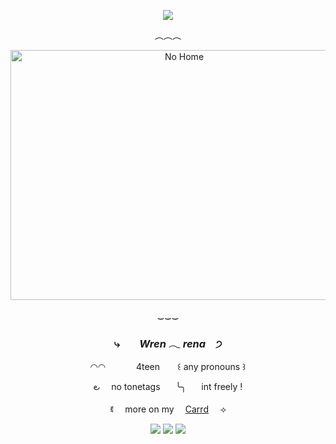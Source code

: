 <div align="center">


  
![](https://komarev.com/ghpvc/?username=goodbyehome&color=d9851e&abbreviated=true&style=flat-square&label=+Profile+views)

  ︵︵︵
  
 <img src="https://files.catbox.moe/3l5nn7.jpg" width="540" height="400" alt="No Home">

  ‿‿‿
  
### <p align="center">   ⤷ ⠀⠀  *Wren 𓂃 rena*  ⠀੭ </p>
<p align="center">  ◠◠  ⠀⠀⠀⠀ 4teen  ⠀⠀     ꒰ any pronouns ꒱      </p>
<p align="center">౿ ⠀ no tonetags  ⠀⠀╰╮  ⠀⠀int freely ! </p>
ꉂ ⠀   more on my ⠀  <a href="https://renwa.carrd.co">Carrd</a> ⠀ ⟢ </p>

<p align="center"> <img src= "https://64.media.tumblr.com/a34308f7f0770db2c72997918600bee6/d044476f32076433-79/s100x200/94c437f34d5c2a596b8459fab9d0e1acea90a2b7.pnj">
   <img src= "https://64.media.tumblr.com/fe5771f459ff97e78f6ad0d3876068e3/d044476f32076433-04/s100x200/9b6d44be2b2d3ab38f252bca2f22eb6d094f7959.gifv"> 
 <img src= "https://64.media.tumblr.com/016e324c994ae0c1c3b902db52c66187/d044476f32076433-3d/s100x200/35628a8bdc4a967d87aaeeba9a948f76e35e75d0.pnj"> 

